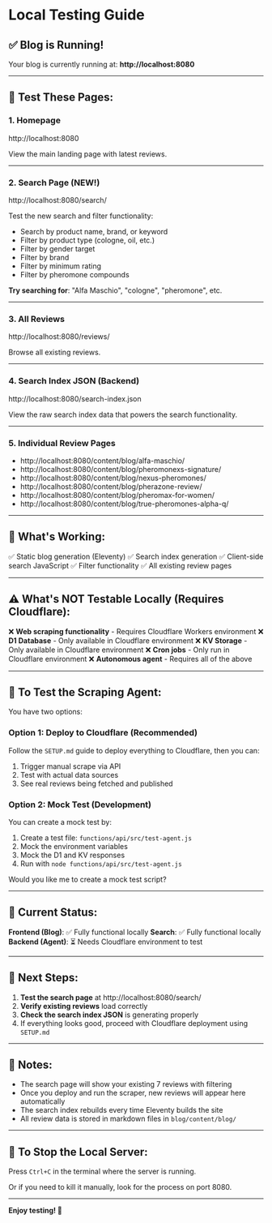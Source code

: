 # Local Testing Guide

## ✅ Blog is Running!

Your blog is currently running at: **http://localhost:8080**

---

## 🔗 Test These Pages:

### 1. **Homepage**
http://localhost:8080

View the main landing page with latest reviews.

---

### 2. **Search Page** (NEW!)
http://localhost:8080/search/

Test the new search and filter functionality:
- Search by product name, brand, or keyword
- Filter by product type (cologne, oil, etc.)
- Filter by gender target
- Filter by brand
- Filter by minimum rating
- Filter by pheromone compounds

**Try searching for**: "Alfa Maschio", "cologne", "pheromone", etc.

---

### 3. **All Reviews**
http://localhost:8080/reviews/

Browse all existing reviews.

---

### 4. **Search Index JSON** (Backend)
http://localhost:8080/search-index.json

View the raw search index data that powers the search functionality.

---

### 5. **Individual Review Pages**
- http://localhost:8080/content/blog/alfa-maschio/
- http://localhost:8080/content/blog/pheromonexs-signature/
- http://localhost:8080/content/blog/nexus-pheromones/
- http://localhost:8080/content/blog/pherazone-review/
- http://localhost:8080/content/blog/pheromax-for-women/
- http://localhost:8080/content/blog/true-pheromones-alpha-q/

---

## 📝 What's Working:

✅ Static blog generation (Eleventy)
✅ Search index generation
✅ Client-side search JavaScript
✅ Filter functionality
✅ All existing review pages

---

## ⚠️ What's NOT Testable Locally (Requires Cloudflare):

❌ **Web scraping functionality** - Requires Cloudflare Workers environment
❌ **D1 Database** - Only available in Cloudflare environment
❌ **KV Storage** - Only available in Cloudflare environment
❌ **Cron jobs** - Only run in Cloudflare environment
❌ **Autonomous agent** - Requires all of the above

---

## 🧪 To Test the Scraping Agent:

You have two options:

### Option 1: Deploy to Cloudflare (Recommended)

Follow the `SETUP.md` guide to deploy everything to Cloudflare, then you can:
1. Trigger manual scrape via API
2. Test with actual data sources
3. See real reviews being fetched and published

### Option 2: Mock Test (Development)

You can create a mock test by:

1. Create a test file: `functions/api/src/test-agent.js`
2. Mock the environment variables
3. Mock the D1 and KV responses
4. Run with `node functions/api/src/test-agent.js`

Would you like me to create a mock test script?

---

## 🎯 Current Status:

**Frontend (Blog)**: ✅ Fully functional locally
**Search**: ✅ Fully functional locally
**Backend (Agent)**: ⏳ Needs Cloudflare environment to test

---

## 🚀 Next Steps:

1. **Test the search page** at http://localhost:8080/search/
2. **Verify existing reviews** load correctly
3. **Check the search index JSON** is generating properly
4. If everything looks good, proceed with Cloudflare deployment using `SETUP.md`

---

## 📌 Notes:

- The search page will show your existing 7 reviews with filtering
- Once you deploy and run the scraper, new reviews will appear here automatically
- The search index rebuilds every time Eleventy builds the site
- All review data is stored in markdown files in `blog/content/blog/`

---

## 🛑 To Stop the Local Server:

Press `Ctrl+C` in the terminal where the server is running.

Or if you need to kill it manually, look for the process on port 8080.

---

**Enjoy testing! 🎉**
